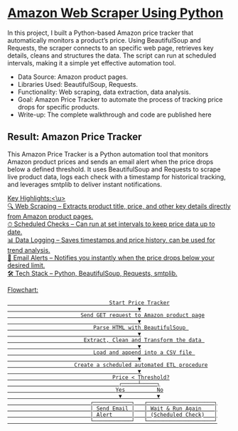 # [Amazon Web Scraper Using Python](https://aljocastro.github.io/AmazonWebScrapper/)

In this project, I built a Python-based Amazon price tracker that automatically monitors a product’s price. Using BeautifulSoup and Requests, the scraper connects to an specific web page, retrieves key details, cleans and structures the data. The script can run at scheduled intervals, making it a simple yet effective automation tool.

  * Data Source: Amazon product pages.
  * Libraries Used: BeautifulSoup, Requests.
  * Functionality: Web scraping, data extraction, data analysis.
  * Goal: Amazon Price Tracker to automate the process of tracking price drops for specific products.
  * Write-up: The complete walkthrough and code are published here


## Result: Amazon Price Tracker
This Amazon Price Tracker is a Python automation tool that monitors Amazon product prices and sends an email alert when the price drops below a defined threshold.
It uses BeautifulSoup and Requests to scrape live product data, logs each check with a timestamp for historical tracking, and leverages smtplib to deliver instant notifications.

<u>Key Highlights:<\u>  
🔍 Web Scraping – Extracts product title, price, and other key details directly from Amazon product pages.  
⏱ Scheduled Checks – Can run at set intervals to keep price data up to date.  
📊 Data Logging – Saves timestamps and price history, can be used for trend analysis.  
📧 Email Alerts – Notifies you instantly when the price drops below your desired limit.  
🛠 Tech Stack – Python, BeautifulSoup, Requests, smtplib.

Flowchart:                                                                                  
                                                                                   
                                    Start Price Tracker
                                             ▼
                           Send GET request to Amazon product page
                                             ▼
                               Parse HTML with BeautifulSoup 
                                             ▼
                            Extract, Clean and Transform the data 
                                             ▼
                               Load and append into a CSV file 
                                             ▼
                         Create a scheduled automated ETL procedure
                                             ▼
                                     Price < Threshold?
                                       ┌─────┴─────┐
                                      Yes          No
                                       ▼           ▼
                              ┌────────────┐   ┌─────────────────────┐
                              │ Send Email │   │ Wait & Run Again    │
                              │ Alert      │   │ (Scheduled Check)   │
                              └────────────┘   └─────────────────────┘

 
